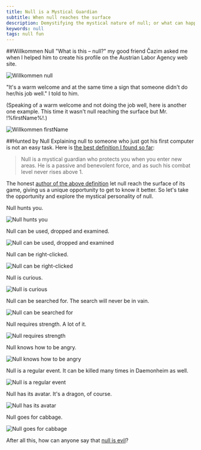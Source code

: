 ```yaml
---
title: Null is a Mystical Guardian
subtitle: When null reaches the surface
description: Demystifying the mystical nature of null; or what can happen when null reaches the surface of your application.
keywords: null
tags: null fun
---
```

##Willkommen Null
"What is this – null?" my good friend Čazim asked me when I helped him to create his profile on the Austrian Labor Agency web site.

![Willkommen null](https://dl.dropboxusercontent.com/u/110510589/null-is-a-mystical-guardian/Willkommen_null_on_the_Austrian_Labor_Agency_web_site.jpg)

"It's a warm welcome and at the same time a sign that someone didn't do her/his job well." I told to him.

(Speaking of a warm welcome and not doing the job well, here is another one example. This time it wasn't null reaching the surface but Mr. !%firstName%!.)

![Willkommen firstName](https://dl.dropboxusercontent.com/u/110510589/null-is-a-mystical-guardian/Willkommen_firstName_bug_on_the_iTunes_download_page.png)

##Hunted by Null
Explaining null to someone who just got his first computer is not an easy task. Here is [the best definition I found so far](http://runescape.wikia.com/wiki/Null):

> Null is a mystical guardian who protects you when you enter new areas. He is a passive and benevolent force, and as such his combat level never rises above 1.

The honest [author of the above definition](http://runescape.wikia.com/wiki/RuneScape_Wiki) let null reach the surface of its game, giving us a unique opportunity to get to know it better. So let's take the opportunity and explore the mystical personality of null.

Null hunts you.

![Null hunts you](https://dl.dropboxusercontent.com/u/110510589/null-is-a-mystical-guardian/Null_hunts_you.png)

Null can be used, dropped and examined.

![Null can be used, dropped and examined](https://dl.dropboxusercontent.com/u/110510589/null-is-a-mystical-guardian/Null_can_be_used_dropped_and_examined.gif)

Null can be right-clicked.

![Null can be right-clicked](https://dl.dropboxusercontent.com/u/110510589/null-is-a-mystical-guardian/Null_can_be_right_clicked.png)

Null is curious.

![Null is curious](https://dl.dropboxusercontent.com/u/110510589/null-is-a-mystical-guardian/Null_is_curious.png)

Null can be searched for. The search will never be in vain.

![Null can be searched for](https://dl.dropboxusercontent.com/u/110510589/null-is-a-mystical-guardian/Null_can_be_searched_for.png)

Null requires strength. A lot of it.

![Null requires strength](https://dl.dropboxusercontent.com/u/110510589/null-is-a-mystical-guardian/Null_requires_strength.png)

Null knows how to be angry.

![Null knows how to be angry](https://dl.dropboxusercontent.com/u/110510589/null-is-a-mystical-guardian/Null_knows_how_to_be_angry.png)

Null is a regular event. It can be killed many times in Daemonheim as well.

![Null is a regular event](https://dl.dropboxusercontent.com/u/110510589/null-is-a-mystical-guardian/Null_is_a_regular_event.png)

Null has its avatar. It's a dragon, of course.

![Null has its avatar](https://dl.dropboxusercontent.com/u/110510589/null-is-a-mystical-guardian/Null_has_its_avatar.png)

Null goes for cabbage.

![Null goes for cabbage](https://dl.dropboxusercontent.com/u/110510589/null-is-a-mystical-guardian/Null_goes_for_cabbage.png)

After all this, how can anyone say that [null is evil](/option-idiom)?